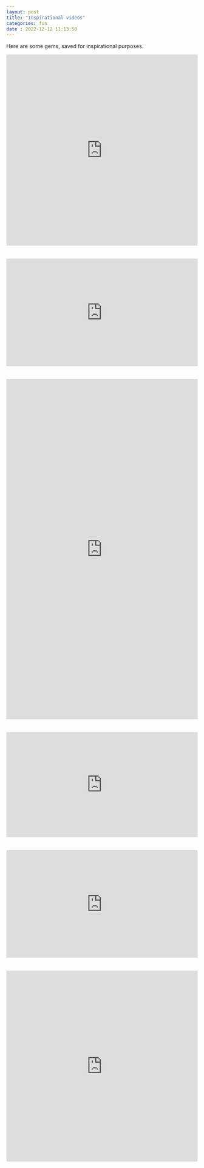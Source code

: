 ```yaml
---
layout: post
title: "Inspirational videos" 
categories: fun
date : 2022-12-12 11:13:50
---
```

Here are some gems, saved for inspirational purposes. 

<div style="padding:99.57% 0 0 0;position:relative;"><iframe src="https://player.vimeo.com/video/770175664?h=15cea1c8d1&amp;badge=0&amp;autopause=0&amp;player_id=0&amp;app_id=58479" frameborder="0" allow="autoplay; fullscreen; picture-in-picture" allowfullscreen style="position:absolute;top:0;left:0;width:100%;height:100%;" title="bad-day.mp4"></iframe></div><script src="https://player.vimeo.com/api/player.js"></script>
<br>
<br>
<div style="padding:56.09% 0 0 0;position:relative;"><iframe src="https://player.vimeo.com/video/770175655?h=1cd9750512&amp;badge=0&amp;autopause=0&amp;player_id=0&amp;app_id=58479" frameborder="0" allow="autoplay; fullscreen; picture-in-picture" allowfullscreen style="position:absolute;top:0;left:0;width:100%;height:100%;" title="boss-friend.mp4"></iframe></div><script src="https://player.vimeo.com/api/player.js"></script>
<br>
<br>
<div style="padding:177.39% 0 0 0;position:relative;"><iframe src="https://player.vimeo.com/video/770175645?h=93f98aa8b5&amp;badge=0&amp;autopause=0&amp;player_id=0&amp;app_id=58479" frameborder="0" allow="autoplay; fullscreen; picture-in-picture" allowfullscreen style="position:absolute;top:0;left:0;width:100%;height:100%;" title="deadlines.mp4"></iframe></div><script src="https://player.vimeo.com/api/player.js"></script>  
<br>
<br>
<div style="padding:54.78% 0 0 0;position:relative;"><iframe src="https://player.vimeo.com/video/770175627?h=399e13b130&amp;badge=0&amp;autopause=0&amp;player_id=0&amp;app_id=58479" frameborder="0" allow="autoplay; fullscreen; picture-in-picture" allowfullscreen style="position:absolute;top:0;left:0;width:100%;height:100%;" title="do-nothing.mp4"></iframe></div><script src="https://player.vimeo.com/api/player.js"></script>
<br>
<br>
<div style="padding:56.09% 0 0 0;position:relative;"><iframe src="https://player.vimeo.com/video/770175596?h=e17d8a8a8d&amp;badge=0&amp;autopause=0&amp;player_id=0&amp;app_id=58479" frameborder="0" allow="autoplay; fullscreen; picture-in-picture" allowfullscreen style="position:absolute;top:0;left:0;width:100%;height:100%;" title="work"></iframe></div><script src="https://player.vimeo.com/api/player.js"></script>
<br>
<br>
<div style="padding:99.57% 0 0 0;position:relative;"><iframe src="https://player.vimeo.com/video/770175309?h=dd8255fe19&amp;badge=0&amp;autopause=0&amp;player_id=0&amp;app_id=58479" frameborder="0" allow="autoplay; fullscreen; picture-in-picture" allowfullscreen style="position:absolute;top:0;left:0;width:100%;height:100%;" title="only-regret.mp4"></iframe></div><script src="https://player.vimeo.com/api/player.js"></script>